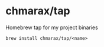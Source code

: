 # chmarax/tap

Homebrew tap for my project binaries

```console
brew install chmarax/tap/<name>
```
